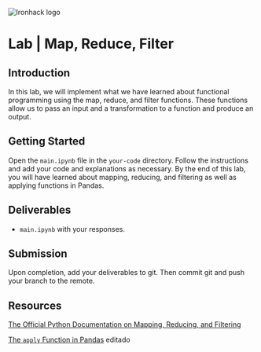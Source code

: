 ![Ironhack logo](https://i.imgur.com/1QgrNNw.png)

# Lab | Map, Reduce, Filter


## Introduction

In this lab, we will implement what we have learned about functional programming using the map, reduce, and filter functions. These functions allow us to pass an input and a transformation to a function and produce an output. 

## Getting Started

Open the `main.ipynb` file in the `your-code` directory. Follow the instructions and add your code and explanations as necessary. By the end of this lab, you will have learned about mapping, reducing, and filtering as well as applying functions in Pandas.

## Deliverables

- `main.ipynb` with your responses.

## Submission

Upon completion, add your deliverables to git. Then commit git and push your branch to the remote.

## Resources

[The Official Python Documentation on Mapping, Reducing, and Filtering](https://docs.python.org/3/howto/functional.html#built-in-functions)

[The `apply` Function in Pandas](https://pandas.pydata.org/pandas-docs/stable/generated/pandas.DataFrame.apply.html)
editado

